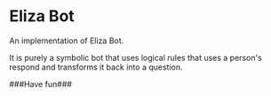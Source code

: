 # Eliza Bot
An implementation of Eliza Bot.    
         
It is purely a symbolic bot that uses logical rules that uses a person's respond and transforms it back into a question.      
        
###Have fun###



